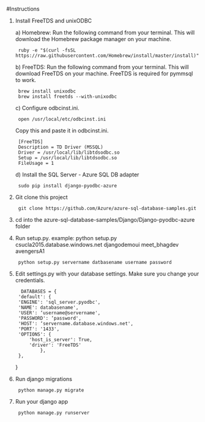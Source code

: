#Instructions



1. Install FreeTDS and unixODBC

	a) Homebrew: Run the following command from your terminal. This will download the Homebrew package manager on your machine.

        ruby -e "$(curl -fsSL https://raw.githubusercontent.com/Homebrew/install/master/install)"

	b) FreeTDS: Run the following command from your terminal. This will download FreeTDS on your 	machine. FreeTDS is required for pymmsql to work.
	
		brew install unixodbc
		brew install freetds --with-unixodbc        
		
	c) Configure odbcinst.ini.  
	
		open /usr/local/etc/odbcinst.ini	

	Copy this and paste it in odbcinst.ini.
	
		[FreeTDS]
		Description = TD Driver (MSSQL)
		Driver = /usr/local/lib/libtdsodbc.so
		Setup = /usr/local/lib/libtdsodbc.so
		FileUsage = 1
	

	d) Install the SQL Server - Azure SQL DB adapter

        sudo pip install django-pyodbc-azure


2. Git clone this project


        git clone https://github.com/Azure/azure-sql-database-samples.git


3. cd into the azure-sql-database-samples/Django/Django-pyodbc-azure folder


4. Run setup.py. example: python setup.py csucla2015.database.windows.net djangodemoui meet_bhagdev avengersA1


        python setup.py servername datbasename username password
        
        
   
5. Edit settings.py with your database settings. Make sure you change your credentials.
        
        
         DATABASES = {
    	'default': {
        'ENGINE': 'sql_server.pyodbc',
        'NAME': databasename',
        'USER': ‘username@servername',
        'PASSWORD': ‘password',
        'HOST': ‘servername.database.windows.net',
        'PORT': '1433',
        'OPTIONS': {
            'host_is_server': True,
            'driver': 'FreeTDS'
        	    },
		},
	}



7. Run django migrations

        python manage.py migrate

7. Run your django app

        python manage.py runserver



	


